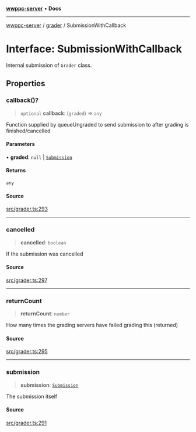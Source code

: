 [**wwppc-server**](../../README.md) • **Docs**

***

[wwppc-server](../../modules.md) / [grader](../README.md) / SubmissionWithCallback

# Interface: SubmissionWithCallback

Internal submission of `Grader` class.

## Properties

### callback()?

> `optional` **callback**: (`graded`) => `any`

Function supplied by queueUngraded to send submission to after grading is finished/cancelled

#### Parameters

• **graded**: `null` \| [`Submission`](../../database/interfaces/Submission.md)

#### Returns

`any`

#### Source

[src/grader.ts:293](https://github.com/WWPPC/WWPPC-server/blob/db20055e35fd52dcfa5e227481f94ec317e29b6f/src/grader.ts#L293)

***

### cancelled

> **cancelled**: `boolean`

If the submission was cancelled

#### Source

[src/grader.ts:297](https://github.com/WWPPC/WWPPC-server/blob/db20055e35fd52dcfa5e227481f94ec317e29b6f/src/grader.ts#L297)

***

### returnCount

> **returnCount**: `number`

How many times the grading servers have failed grading this (returned)

#### Source

[src/grader.ts:295](https://github.com/WWPPC/WWPPC-server/blob/db20055e35fd52dcfa5e227481f94ec317e29b6f/src/grader.ts#L295)

***

### submission

> **submission**: [`Submission`](../../database/interfaces/Submission.md)

The submission itself

#### Source

[src/grader.ts:291](https://github.com/WWPPC/WWPPC-server/blob/db20055e35fd52dcfa5e227481f94ec317e29b6f/src/grader.ts#L291)
